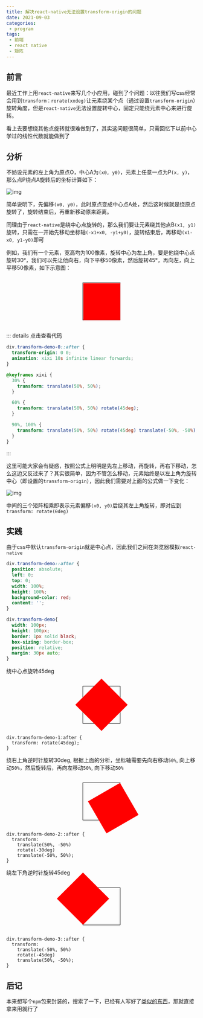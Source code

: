 ```yaml
---
title: 解决react-native无法设置transform-origin的问题
date: 2021-09-03
categories:
 - program
tags:
 - 前端
 - react native
 - 矩阵
---
```


## 前言

最近工作上用`react-native`来写几个小应用，碰到了个问题：以往我们写css经常会用到`transform：rorate(xxdeg)`让元素绕某个点（通过设置`transform-origin`）旋转角度，但是`react-native`无法设置旋转中心，固定只能绕元素中心来进行旋转。

看上去要想绕其他点旋转就很难做到了，其实这问题很简单，只需回忆下以前中心学过的线性代数就能做到了

## 分析

不妨设元素的左上角为原点O，中心A为`(x0, y0)`，元素上任意一点为P`(x, y)`，那么点P绕点A旋转后的坐标计算如下：


![img](/img/公式1.png)


简单说明下，先偏移`(x0, y0)`，此时原点变成中心点A处，然后这时候就是绕原点旋转了，旋转结束后，再重新移动原来距离。

同理由于`react-native`是绕中心点旋转的，那么我们要让元素绕其他点B`(x1, y1)`旋转，只需在一开始先移动坐标轴`(-x1+x0, -y1+y0)`，旋转结束后，再移动`(x1-x0, y1-y0)`即可

例如，我们有一个元素，宽高均为100像素，旋转中心为左上角，要是他绕中心点旋转30°，我们可以先让他向右，向下平移50像素，然后旋转45°，再向左，向上平移50像素，如下示意图：

<div class="transform-demo transform-demo-0"></div>

::: details 点击查看代码
```css
div.transform-demo-0::after {
  transform-origin: 0 0;
  animation: xixi 10s infinite linear forwards;
}

@keyframes xixi {
  30% {
    transform: translate(50%, 50%);
  }

  60% {
    transform: translate(50%, 50%) rotate(45deg);
  }

  90%, 100% {
    transform: translate(50%, 50%) rotate(45deg) translate(-50%, -50%);
  }
}
```
:::

这里可能大家会有疑惑，按照公式上明明是先左上移动，再旋转，再右下移动，怎么这边又反过来了？其实很简单，因为不管怎么移动，元素始终是以左上角为旋转中心（即设置的`transform-origin`），因此我们需要对上面的公式做一下变化：

![img](/img/公司2.png)

中间的三个矩阵相乘即表示元素偏移`(x0, y0)`后绕其左上角旋转，即对应到`transform: rotate(θdeg)`

## 实践

由于css中默认`transform-origin`就是中心点，因此我们之间在浏览器模拟`react-native`

```css
div.transform-demo::after {
  position: absolute;
  left: 0;
  top: 0;
  width: 100%;
  height: 100%;
  background-color: red;
  content: '';
}

div.transform-demo{
  width: 100px;
  height: 100px;
  border: 1px solid black;
  box-sizing: border-box;
  position: relative;
  margin: 30px auto;
}
```

绕中心点旋转45deg


<div class="transform-demo transform-demo-1"></div>

```css{2}
div.transform-demo-1:after {
  transform: rotate(45deg);
}
```

绕右上角逆时针旋转30deg, 根据上面的分析，坐标轴需要先向右移动`50%`, 向上移动`50%`，然后旋转后，再向左移动`50%`, 向下移动`50%`

<div class="transform-demo transform-demo-2"></div>


```css{3,5}
div.transform-demo-2::after {
  transform: 
    translate(50%, -50%)
    rotate(-30deg)
    translate(-50%, 50%);
}
```

绕左下角逆时针旋转45deg

<div class="transform-demo transform-demo-3"></div>

```css{3,5}
div.transform-demo-3::after {
  transform: 
    translate(-50%, 50%)
    rotate(-45deg)
    translate(50%, -50%);
}
```

<style>
  div.transform-demo{
    width: 100px;
    height: 100px;
    border: 1px solid black;
    box-sizing: border-box;
    position: relative;
    margin: 30px auto;
  }

  div.transform-demo::after {
    position: absolute;
    left: 0;
    top: 0;
    width: 100%;
    height: 100%;
    background-color: red;
    content: '';
  }

  div.transform-demo-1:after {
    transform: rotate(45deg);
  }

  div.transform-demo-2::after {
    transform: translate(50%, -50%) 
      rotate(-30deg) 
      translate(-50%, 50%);
  }
  div.transform-demo-3::after {
    transform: translate(-50%, 50%) rotate(-45deg) translate(50%, -50%);
  }

  div.transform-demo-0::after {
    transform-origin: 0 0;
    animation: xixi 10s infinite linear forwards;
  }

  @keyframes xixi {
    30% {
      transform: translate(50%, 50%);
    }

    60% {
      transform: translate(50%, 50%) rotate(45deg);
    }

    90%, 100% {
      transform: translate(50%, 50%) rotate(45deg) translate(-50%, -50%);
    }
  }
</style>

## 后记

本来想写个`npm`包来封装的，搜索了一下，已经有人写好了[类似的东西](https://www.npmjs.com/package/react-native-anchor-point)，那就直接拿来用就行了
